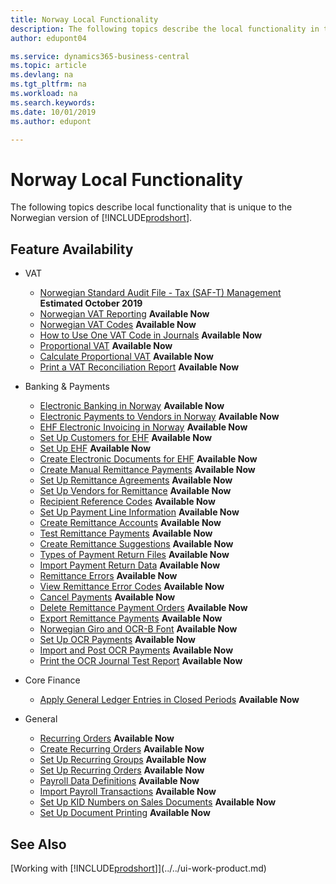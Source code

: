 ```yaml
---
title: Norway Local Functionality
description: The following topics describe the local functionality in the Norwegian version of Business Central.
author: edupont04

ms.service: dynamics365-business-central
ms.topic: article
ms.devlang: na
ms.tgt_pltfrm: na
ms.workload: na
ms.search.keywords:
ms.date: 10/01/2019
ms.author: edupont

---
```

# Norway Local Functionality
The following topics describe local functionality that is unique to the Norwegian version of [!INCLUDE[prodshort](../../includes/prodshort.md)].  

## Feature Availability

* VAT
    * [Norwegian Standard Audit File - Tax (SAF-T) Management](ui-extensions-setup-and-generate-saf-t-files-no.md) **Estimated October 2019**
    * [Norwegian VAT Reporting](norwegian-vat-reporting.md) **Available Now**
    * [Norwegian VAT Codes](norwegian-vat-codes.md) **Available Now**  
    * [How to Use One VAT Code in Journals](how-to-use-one-vat-code-in-journals.md) **Available Now**
    * [Proportional VAT](proportional-vat.md) **Available Now**
    * [Calculate Proportional VAT](how-to-calculate-proportional-vat.md) **Available Now**
    * [Print a VAT Reconciliation Report](how-to-print-a-vat-reconciliation-report.md) **Available Now**

* Banking & Payments
    * [Electronic Banking in Norway](electronic-banking-in-norway.md) **Available Now**
    * [Electronic Payments to Vendors in Norway](electronic-payments-to-vendors-in-norway.md) **Available Now**
    * [EHF Electronic Invoicing in Norway](ehf-electronic-invoicing-in-norway.md) **Available Now**
    * [Set Up Customers for EHF](how-to-set-up-customers-for-ehf.md) **Available Now**  
    * [Set Up EHF](how-to-set-up-ehf.md) **Available Now**
    * [Create Electronic Documents for EHF](how-to-create-electronic-documents-for-ehf.md) **Available Now**
    * [Create Manual Remittance Payments](how-to-create-manual-remittance-payments.md) **Available Now**  
    * [Set Up Remittance Agreements](how-to-set-up-remittance-agreements.md) **Available Now**  
    * [Set Up Vendors for Remittance](how-to-set-up-vendors-for-remittance.md) **Available Now**
    * [Recipient Reference Codes](recipient-reference-codes.md) **Available Now**
    * [Set Up Payment Line Information](how-to-set-up-payment-line-information.md) **Available Now**  
    * [Create Remittance Accounts](how-to-create-remittance-accounts.md) **Available Now**  
    * [Test Remittance Payments](how-to-test-remittance-payments.md) **Available Now**
    * [Create Remittance Suggestions](how-to-create-remittance-suggestions.md) **Available Now**
    * [Types of Payment Return Files](types-of-payment-returns-files.md) **Available Now**
    * [Import Payment Return Data](how-to-import-payment-return-data.md) **Available Now**
    * [Remittance Errors](remittance-errors.md) **Available Now**
    * [View Remittance Error Codes](how-to-view-remittance-error-codes.md) **Available Now**
    * [Cancel Payments](how-to-cancel-payments.md) **Available Now**  
    * [Delete Remittance Payment Orders](how-to-delete-remittance-payment-orders.md) **Available Now**  
    * [Export Remittance Payments](how-to-export-remittance-payments.md) **Available Now**
    * [Norwegian Giro and OCR-B Font](norwegian-giro-and-ocr-b-font.md) **Available Now**
    * [Set Up OCR Payments](how-to-set-up-ocr-payments.md) **Available Now**
    * [Import and Post OCR Payments](how-to-import-and-post-ocr-payments.md) **Available Now**
    * [Print the OCR Journal Test Report](how-to-print-the-ocr-journal-test-report.md) **Available Now**  

* Core Finance    
    * [Apply General Ledger Entries in Closed Periods](how-to-apply-general-ledger-entries-in-closed-periods.md) **Available Now**  

* General
    * [Recurring Orders](recurring-orders.md) **Available Now**  
    * [Create Recurring Orders](how-to-create-recurring-orders.md) **Available Now**
    * [Set Up Recurring Groups](how-to-set-up-recurring-groups.md) **Available Now**  
    * [Set Up Recurring Orders](how-to-set-up-recurring-orders.md) **Available Now**
    * [Payroll Data Definitions](ui-extensions-payroll-data-definitions-no.md) **Available Now**
    * [Import Payroll Transactions](how-to-import-payroll-transactions.md) **Available Now**
    * [Set Up KID Numbers on Sales Documents](how-to-set-up-kid-numbers-on-sales-documents.md) **Available Now**
    * [Set Up Document Printing](how-to-set-up-document-printing.md) **Available Now**

<!--
  [Apply General Ledger Entries in Closed Periods](how-to-apply-general-ledger-entries-in-closed-periods.md)  

  [EHF Electronic Invoicing in Norway](ehf-electronic-invoicing-in-norway.md)  
  [Electronic Banking in Norway](electronic-banking-in-norway.md)  
  [Electronic Payments to Vendors in Norway](electronic-payments-to-vendors-in-norway.md)  
  [Norwegian Sales Documents](norwegian-sales-documents.md)  
  [Norwegian VAT Reporting](norwegian-vat-reporting.md)  
 [Recurring Orders](recurring-orders.md)  
 -->

## See Also
[Working with [!INCLUDE[prodshort](../../includes/prodshort.md)]](../../ui-work-product.md)    
